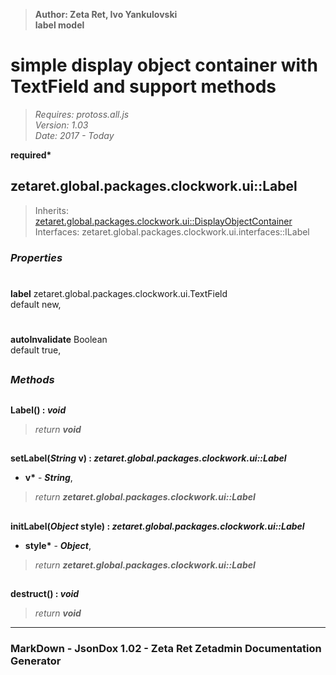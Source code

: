 > __Author: Zeta Ret, Ivo Yankulovski__  
> __label model__  
# simple display object container with TextField and support methods  
> *Requires: protoss.all.js*  
> *Version: 1.03*  
> *Date: 2017 - Today*  

__required*__

## zetaret.global.packages.clockwork.ui::Label  
> Inherits: [zetaret.global.packages.clockwork.ui::DisplayObjectContainer](DisplayObjectContainer.md)  
> Interfaces: zetaret.global.packages.clockwork.ui.interfaces::ILabel  

### *Properties*  

#  
__label__ zetaret.global.packages.clockwork.ui.TextField  
default new,   

#  
__autoInvalidate__ Boolean  
default true,   


##  
### *Methods*  

##  
__Label() : *void*__  

> *return __void__*  

##  
__setLabel(*String* v) : *zetaret.global.packages.clockwork.ui::Label*__  

- __v*__ - __*String*__,   
> *return __zetaret.global.packages.clockwork.ui::Label__*  

##  
__initLabel(*Object* style) : *zetaret.global.packages.clockwork.ui::Label*__  

- __style*__ - __*Object*__,   
> *return __zetaret.global.packages.clockwork.ui::Label__*  

##  
__destruct() : *void*__  

> *return __void__*  

---  
### MarkDown - JsonDox 1.02 - Zeta Ret Zetadmin Documentation Generator